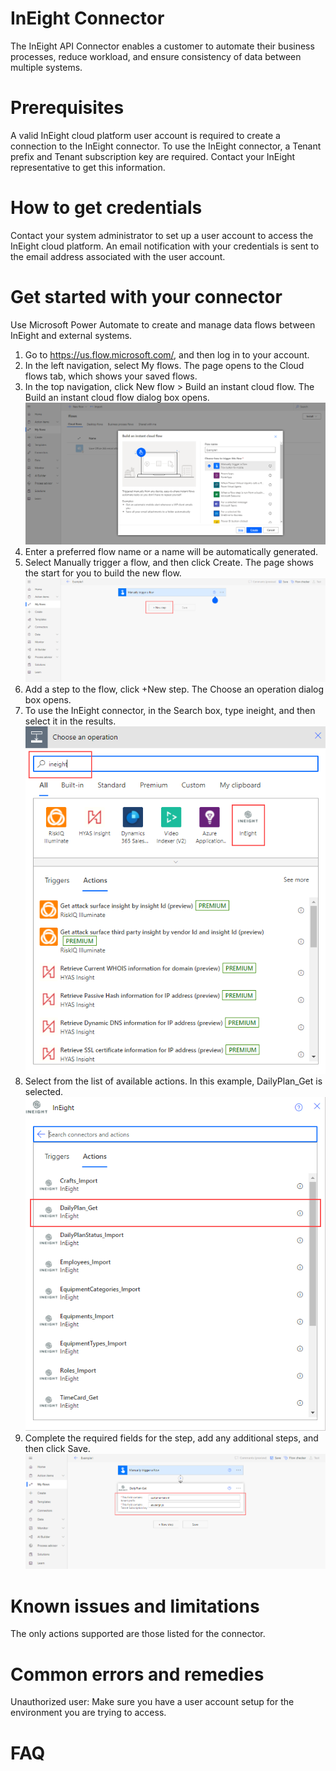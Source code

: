 
# InEight Connector
The InEight API Connector enables a customer to automate their business processes, reduce workload, and ensure consistency of data between multiple systems.

# Prerequisites
A valid InEight cloud platform user account is required to create a connection to the InEight connector. 
To use the InEight connector, a Tenant prefix and Tenant subscription key are required. Contact your InEight representative to get this information.

# How to get credentials
Contact your system administrator to set up a user account to access the InEight cloud platform. An email notification with your credentials is sent to the email address associated with the user account.

# Get started with your connector
Use Microsoft Power Automate to create and manage data flows between InEight and external systems.
1.	Go to https://us.flow.microsoft.com/, and then log in to your account.
2.	In the left navigation, select My flows. The page opens to the Cloud flows tab, which shows your saved flows.
3.	In the top navigation, click New flow > Build an instant cloud flow. The Build an instant cloud flow dialog box opens. 
![This is an image](/certified-connectors/InEight/assets/images/image001.png)
4.	Enter a preferred flow name or a name will be automatically generated.
5.	Select Manually trigger a flow, and then click Create. The page shows the start for you to build the new flow.
![This is an image](/certified-connectors/InEight/assets/images/image002.png)
6.	Add a step to the flow, click +New step. The Choose an operation dialog box opens.
7.	To use the InEight connector, in the Search box, type ineight, and then select it in the results.
![This is an image](/certified-connectors/InEight/assets/images/image003.png)
8.	Select from the list of available actions. In this example, DailyPlan_Get is selected.
![This is an image](/certified-connectors/InEight/assets/images/image004.png)
9.	Complete the required fields for the step, add any additional steps, and then click Save.
![This is an image](/certified-connectors/InEight/assets/images/image005.png)

# Known issues and limitations
The only actions supported are those listed for the connector. 

# Common errors and remedies
Unauthorized user: Make sure you have a user account setup for the environment you are trying to access.

# FAQ

